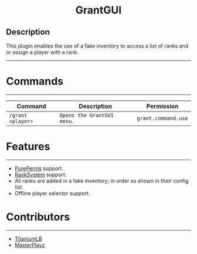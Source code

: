 <div align="center">
  <h1>GrantGUI</h1>
</div>

## Description
This plugin enables the use of a fake inventory to access a list of ranks and or assign a player with a rank.
***
# Commands
***
Command | Description | Permission
--- | --- | ---
`/grant <player>` | `Opens the GrantGUI menu.` | `grant.command.use`

# Features
***
- [PurePerms](https://poggit.pmmp.io/p/PurePerms) support.
- [RankSystem](https://poggit.pmmp.io/p/RankSystem) support.
- All ranks are added in a fake inventory; in order as shown in their config list.
- Offline player selector support.

# Contributors
***
- [TitaniumLB](https://github.com/TitaniumLB6571)
- [MasterPlayz](https://github.com/MASTERPLAYZ0000)
